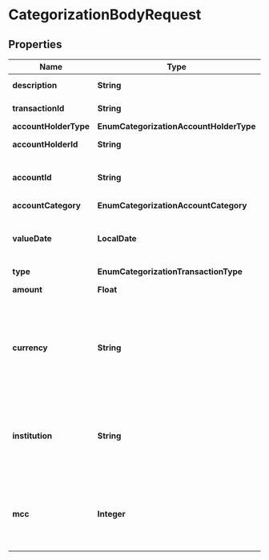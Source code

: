 

# CategorizationBodyRequest


## Properties

| Name | Type | Description | Notes |
|------------ | ------------- | ------------- | -------------|
|**description** | **String** | The description of the transaction. |  |
|**transactionId** | **String** | Your unique ID for the transaction. |  |
|**accountHolderType** | **EnumCategorizationAccountHolderType** |  |  |
|**accountHolderId** | **String** | Your unique ID for the account holder. |  |
|**accountId** | **String** | Your unique ID for the account where the transaction occurred. |  |
|**accountCategory** | **EnumCategorizationAccountCategory** |  |  |
|**valueDate** | **LocalDate** | The date when the transaction occurred, in &#x60;YYYY-MM-DD&#x60; format. |  |
|**type** | **EnumCategorizationTransactionType** |  |  |
|**amount** | **Float** | The transaction amount. |  |
|**currency** | **String** | The currency of the account, in ISO-4217 format. For example: - 🇧🇷 BRL (Brazilian Real) - 🇨🇴 COP (Colombian Peso) - 🇲🇽 MXN (Mexican Peso) |  |
|**institution** | **String** | The institution where the account is registered.  &gt;**Note:** This is the name that you use in your system to identify an institution. |  |
|**mcc** | **Integer** | The four-digit ISO 18245 Merchant Category Code (MCC). Only required when &#x60;account_category&#x60; &#x3D; &#x60;CREDIT_CARD&#x60;. |  [optional] |



